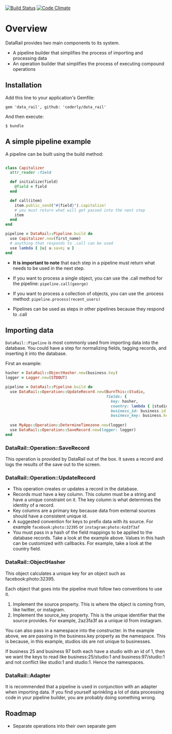 [![Build Status](https://travis-ci.org/coderly/data_rail.png)](https://travis-ci.org/coderly/data_rail)
[![Code Climate](https://codeclimate.com/github/coderly/data_rail.png)](https://codeclimate.com/github/coderly/data_rail)

# Overview

DataRail provides two main components to its system.
- A pipeline builder that simplifies the process of importing and processing data
- An operation builder that simplifies the process of executing compound operations

## Installation

Add this line to your application's Gemfile:

    gem 'data_rail', github: 'coderly/data_rail'

And then execute:

    $ bundle

## A simple pipeline example

A pipeline can be built using the build method:

```ruby

class Capitalizer
  attr_reader :field

  def initialize(field)
    @field = field
  end

  def call(item)
    item.public_send("#{field}").capitalize!
    # you must return what will get passed into the next step
    item
  end
end

pipeline = DataRail::Pipeline.build do
  use Capitalizer.new(first_name)
  # anything that responds to .call can be used
  use lambda { |u| u.save; u }  
end
```

- **It is important to note** that each step in a pipeline must return what needs to be used in the next step.

- If you want to process a single object, you can use the .call method for the pipeline: `pipeline.call(george)`

- If you want to process a collection of objects, you can use the .process method: `pipeline.process(recent_users)`

- Pipelines can be used as steps in other pipelines because they respond to .call

## Importing data

``DataRail::Pipeline`` is most commonly used from importing data into the database. You could have a step for normalizing fields, tagging records, and inserting it into the database. 


First an example:

```ruby
hasher = DataRail::ObjectHasher.new(business.key)
logger = Logger.new(STDOUT)

pipeline = DataRail::Pipeline.build do
  use DataRail::Operation::UpdateRecord.new(BurnThis::Studio,
                                            fields: {
                                              key: hasher,
                                              country: lambda { |studio| studio.location.country }  
                                              business_id: business.id,
                                              business_key: business.key})
  
  use MyApp::Operation::DetermineTimezone.new(logger)
  use DataRail::Operation::SaveRecord.new(logger: logger)
end

```

### DataRail::Operation::SaveRecord
This operation is provided by DataRail out of the box. It saves a record and logs the results of the save out to the screen.

### DataRail::Operation::UpdateRecord
- This operation creates or updates a record in the database.
- Records must have a key column. This column must be a string and have a unique constraint on it. The key column is what determines the identity of a record.
- Key columns are a primary key because data from external sources should have a consistent unique id.
- A suggested convention for keys to prefix data with its source. For example `facebook:photo:32395` or `instagram:photo:4zd3f3af`
- You must pass in a hash of the field mappings to be applied to the database records. Take a look at the example above. Values in this hash can be customized with callbacks. For example, take a look at the country field.

### DataRail::ObjectHasher
This object calculates a unique key for an object such as facebook:photo:32395. 

Each object that goes into the pipeline must follow two conventions to use it.
1. Implement the source property. This is where the object is coming from, like twitter, or instagram.
2. Implement the source_key property. This is the unique identifier that the source provides. For example, 2az3fa3f as a unique id from instagram.

You can also pass in a namespace into the constructer. In the example above, we are passing in the business.key property as the namespace. This is because, in this example, studios ids are not unique to businesses.

If business 25 and business 97 both each have a studio with an id of 1, then we want the keys to read like business:25/studio:1 and business:97/studio:1 and not conflict like studio:1 and studio:1. Hence the namespaces.

### DataRail::Adapter

It is recommended that a pipeline is used in conjunction with an adapter when importing data. If you find yourself sprinkling a lot of data processing code in your pipeline builder, you are probably doing something wrong.

## Roadmap

- Separate operations into their own separate gem
